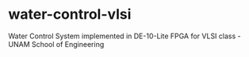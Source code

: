 # water-control-vlsi
Water Control System implemented in DE-10-Lite FPGA for VLSI class - UNAM School of Engineering
